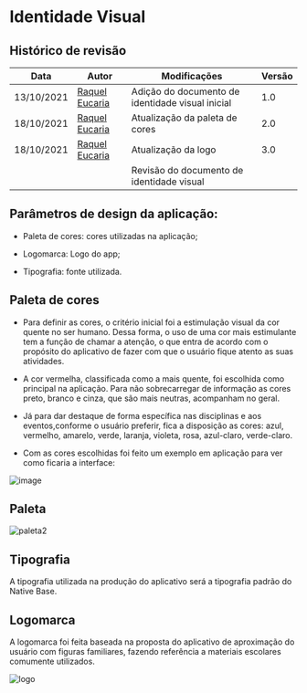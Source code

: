 # Identidade Visual

## Histórico de revisão

Data       | Autor                                                                                          | Modificações                                                                           | Versão |
| ---------- | ---------------------------------------------------------------------------------------------- | -------------------------------------------------------------------------------------- | ------ |
| 13/10/2021 |   [Raquel Eucaria](https://github.com/raqueleucaria)      | Adição do documento de identidade visual inicial  |  1.0|
| 18/10/2021 |  [Raquel Eucaria](https://github.com/raqueleucaria)     | Atualização da paleta de cores   |  2.0|
| 18/10/2021 | [Raquel Eucaria](https://github.com/raqueleucaria)  | Atualização da logo                                                                    |3.0   |
|  |  | Revisão do documento de identidade visual                                              |   |
## Parâmetros de design da aplicação:

- Paleta de cores: cores utilizadas na aplicação;

- Logomarca: Logo do app;

- Tipografia: fonte utilizada.

## Paleta de cores

- Para definir as cores, o critério inicial foi a estimulação visual da cor quente no ser humano. Dessa forma, o uso de uma cor mais estimulante tem a função de chamar a atenção, o que entra de acordo com o propósito do aplicativo de fazer com que o usuário fique atento as suas atividades.

- A cor vermelha, classificada como a mais quente, foi escolhida como principal na aplicação. Para não sobrecarregar de informação as cores preto, branco e cinza, que são mais neutras, acompanham no geral.

- Já para dar destaque de forma específica nas disciplinas e aos eventos,conforme o usuário preferir, fica a disposição as cores: azul, vermelho, amarelo, verde, laranja, violeta, rosa, azul-claro, verde-claro.

- Com as cores escolhidas foi feito um exemplo em aplicação para ver como ficaria a interface:
 
![image](https://user-images.githubusercontent.com/81540491/138168187-ecfb79db-efa0-458a-8cfa-c18cff43eba8.png)


## Paleta
![paleta2](https://user-images.githubusercontent.com/81540491/137818854-6a81e77b-7471-4f5c-9cef-59abba735b0d.png)


## Tipografia

A tipografia utilizada na produção do aplicativo será a tipografia padrão do Native Base.


## Logomarca

A logomarca foi feita baseada na proposta do aplicativo de aproximação do usuário com figuras familiares, fazendo referência a materiais escolares comumente utilizados.

![logo](https://user-images.githubusercontent.com/81540491/137818901-b691db98-1837-4cee-a660-390f82fbc50b.png)


